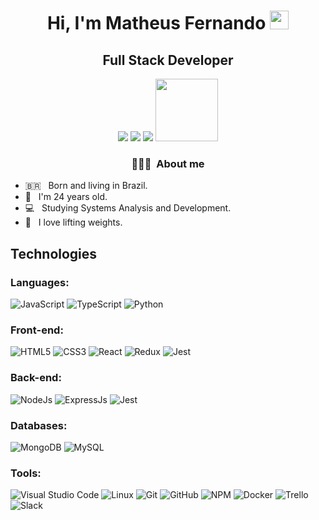 <h1 align="center">Hi, I'm Matheus Fernando <img src="https://raw.githubusercontent.com/MartinHeinz/MartinHeinz/master/wave.gif" width="30px" height="30px"></h1>
<h2 align="center">Full Stack Developer</h2>

<div align="center">
  <a href="https://www.instagram.com/eomattporra/" target="_blank" class="ext" rel="noreferrer"><img src="https://img.shields.io/badge/-Instagram-%23E4405F?style=for-the-badge&logo=instagram&logoColor=white" target="_blank" class="ext" rel="noreferrer"></a>
  <a href="https://www.linkedin.com/in/mathfdev/" target="_blank" class="ext" rel="noreferrer"><img src="https://img.shields.io/badge/-LinkedIn-%230077B5?style=for-the-badge&logo=linkedin&logoColor=white" target="_blank" class="ext" rel="noreferrer"></a>
   <a href="https://www.linkedin.com/in/mathfdev/" target="_blank" class="ext" rel="noreferrer"><img src="https://img.shields.io/badge/-PORTFOLIO-%353b3Ac?style=for-the-badge&logo=react&logoColor=white" target="_blank" class="ext" rel="noreferrer"></a>
  <a href= "mailto:matheusf.magalhaes@hotmail.com" target="_blank" class="ext" rel="noreferrer"><img src="https://img.shields.io/badge/-Hotmail-0078D4?style=flat-square&logo=microsoft-outlook&logoColor=white" target="_blank" class="ext" rel="noreferrer"width="100"></a>
</div>



<h3  align="center"> 👨🏻‍💻 &nbsp;About me </h3>

- 🇧🇷 &nbsp; Born and living in Brazil.
- 🍰 &nbsp; I'm 24 years old.
- 💻 &nbsp; Studying Systems Analysis and Development.
- 💪 &nbsp; I love lifting weights.

## Technologies

### Languages:
![JavaScript](https://img.shields.io/badge/javascript-%23323330.svg?style=for-the-badge&logo=javascript&logoColor=%23F7DF1E)
![TypeScript](https://img.shields.io/badge/typescript-%23007ACC.svg?style=for-the-badge&logo=typescript&logoColor=white)
![Python](https://img.shields.io/badge/python-3670A0?style=for-the-badge&logo=python&logoColor=ffdd54)

### Front-end:
![HTML5](https://img.shields.io/badge/html5-%23E34F26.svg?style=for-the-badge&logo=html5&logoColor=white)
![CSS3](https://img.shields.io/badge/css3-%231572B6.svg?style=for-the-badge&logo=css3&logoColor=white) 
![React](https://img.shields.io/badge/react-%2320232a.svg?style=for-the-badge&logo=react&logoColor=%2361DAFB)
![Redux](https://img.shields.io/badge/redux-%23593d88.svg?style=for-the-badge&logo=redux&logoColor=white)
![Jest](https://img.shields.io/badge/-jest-%23C21325?style=for-the-badge&logo=jest&logoColor=white)

### Back-end:
![NodeJs](https://img.shields.io/badge/node.js-6DA55F?style=for-the-badge&logo=node.js&logoColor=white) 
![ExpressJs](https://img.shields.io/badge/Express.js-000000?style=for-the-badge&logo=express&logoColor=white)
![Jest](https://img.shields.io/badge/Jest-C21325?style=for-the-badge&logo=jest&logoColor=white)

### Databases:
![MongoDB](https://img.shields.io/badge/MongoDB-%234ea94b.svg?style=for-the-badge&logo=mongodb&logoColor=white)
![MySQL](https://img.shields.io/badge/mysql-%2300f.svg?style=for-the-badge&logo=mysql&logoColor=white)

### Tools:
![Visual Studio Code](https://img.shields.io/badge/Visual_Studio_Code-0078D4?style=for-the-badge&logo=visual%20studio%20code&logoColor=white)
![Linux](https://img.shields.io/badge/Linux-FCC624?style=for-the-badge&logo=linux&logoColor=black)
![Git](https://img.shields.io/badge/GIT-E44C30?style=for-the-badge&logo=git&logoColor=white)
![GitHub](https://img.shields.io/badge/GitHub-100000?style=for-the-badge&logo=github&logoColor=white)
![NPM](https://img.shields.io/badge/npm-CB3837?style=for-the-badge&logo=npm&logoColor=white)
![Docker](https://img.shields.io/badge/Docker-000000?style=for-the-badge&logo=docker&logoColor=white)
![Trello](https://img.shields.io/badge/Trello-0052CC?style=for-the-badge&logo=trello&logoColor=white)
![Slack](https://img.shields.io/badge/Slack-4A154B?style=for-the-badge&logo=slack&logoColor=white)

